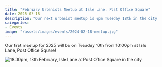 ```yaml
---
title: "February Urbanists Meetup at Isle Lane, Post Office Square"
date: 2025-02-18
description: "Our next urbanist meetup is 6pm Tuesday 18th in the city!"
categories:
- Events
image: "/assets/images/events/2024-02-18-meetup.jpg"
---
```


Our first meetup for 2025 will be on Tuesday 18th from 18:00pm at Isle Lane, Post Office Square!

![18:00pm, 18th February, Isle Lane at Post Office Square in the city](/assets/images/events/2024-02-18-meetup.jpg)
